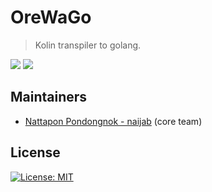 # OreWaGo

> Kolin transpiler to golang.

![](https://img.shields.io/badge/OreWaGo-v0.0.1-orange) ![](https://img.shields.io/badge/status-in--development-yellow)

## Maintainers
- [Nattapon Pondongnok - naijab](https://github.com/naijab) (core team)

## License

[![License: MIT](https://img.shields.io/badge/License-MIT-blue.svg)](LICENSE)